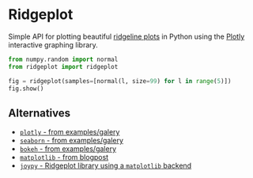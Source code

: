 # Ridgeplot

Simple API for plotting beautiful [ridgeline plots](https://www.data-to-viz.com/graph/ridgeline.html) in
Python using the [Plotly](https://plotly.com/python/) interactive graphing library.

```python
from numpy.random import normal
from ridgeplot import ridgeplot

fig = ridgeplot(samples=[normal(l, size=99) for l in range(5)])
fig.show()
```

## Alternatives

- [`plotly` - from examples/galery](https://plotly.com/python/violin/#ridgeline-plot)
- [`seaborn` - from examples/galery](https://seaborn.pydata.org/examples/kde_ridgeplot)
- [`bokeh` - from examples/galery](https://docs.bokeh.org/en/latest/docs/gallery/ridgeplot.html)
- [`matplotlib` - from blogpost](https://matplotlib.org/matplotblog/posts/create-ridgeplots-in-matplotlib/)
- [`joypy` - Ridgeplot library using a `matplotlib` backend](https://github.com/sbebo/joypy)

